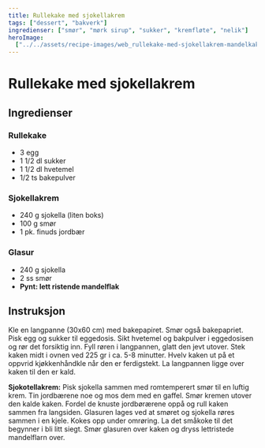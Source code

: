 ```yaml
---
title: Rullekake med sjokellakrem
tags: ["dessert", "bakverk"]
ingredienser: ["smør", "mørk sirup", "sukker", "kremfløte", "nelik"]
heroImage:
  ["../../assets/recipe-images/web_rullekake-med-sjokellakrem-mandelkake.jpg"]
---
```


# Rullekake med sjokellakrem

## Ingredienser

### Rullekake

- 3 egg
- 1 1/2 dl sukker
- 1 1/2 dl hvetemel
- 1/2 ts bakepulver

### Sjokellakrem

- 240 g sjokella (liten boks)
- 100 g smør
- 1 pk. finuds jordbær

### Glasur

- 240 g sjokella
- 2 ss smør
- **Pynt: lett ristende mandelflak**

## Instruksjon

Kle en langpanne (30x60 cm) med bakepapiret. Smør også bakepapriet. Pisk egg og sukker til eggedosis. Sikt hvetemel og bakpulver i eggedosisen og rør det forsiktig inn. Fyll røren i langpannen, glatt den jevt utover. Stek kaken midt i ovnen ved 225 gr i ca. 5-8 minutter. Hvelv kaken ut på et oppvrid kjøkkenhåndkle når den er ferdigstekt. La langpannen ligge over kaken til den er kald.

**Sjokotellakrem:** Pisk sjokella sammen med romtemperert smør til en luftig krem. Tin jordbærene noe og mos dem med en gaffel. Smør kremen utover den kalde kaken. Fordel de knuste jordbørærene oppå og rull kaken sammen fra langsiden. Glasuren lages ved at smøret og sjokella røres sammen i en kjele. Kokes opp under omrøring. La det småkoke til det begynner i bli litt siegt. Smør glasuren over kaken og dryss lettristede mandelflarn over.
